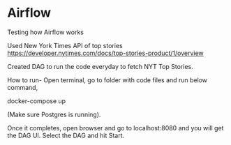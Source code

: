 # Airflow
Testing how Airflow works

Used New York Times API of top stories
https://developer.nytimes.com/docs/top-stories-product/1/overview

Created DAG to run the code everyday to fetch NYT Top Stories.

How to run-
Open terminal, go to folder with code files and run below command,

docker-compose up

(Make sure Postgres is running).

Once it completes, open browser and go to localhost:8080 and you will get the DAG UI.
Select the DAG and hit Start.
